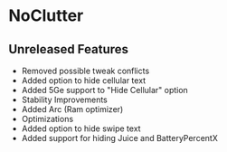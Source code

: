 # NoClutter
## Unreleased Features
- Removed possible tweak conflicts
- Added option to hide cellular text
- Added 5Ge support to "Hide Cellular" option
- Stability Improvements
- Added Arc (Ram optimizer)
- Optimizations
- Added option to hide swipe text
- Added support for hiding Juice and BatteryPercentX